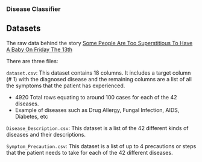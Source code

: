 ### Disease Classifier
## Datasets

The raw data behind the story [Some People Are Too Superstitious To Have A Baby On Friday The 13th](http://fivethirtyeight.com/features/some-people-are-too-superstitious-to-have-a-baby-on-friday-the-13th/)

There are three files:

`dataset.csv`: This dataset contains 18 columns. It includes a target column (# 1) with the diagnosed disease and the remaining columns are a list of all the symptoms that the patient has experienced.
- 4920 Total rows equating to around 100 cases for each of the 42 diseases.
- Example of diseases such as Drug Allergy, Fungal Infection, AIDS, Diabetes, etc


`Disease_Description.csv`: This dataset is a list of the 42 different kinds of diseases and their descriptions.


`Symptom_Precaution.csv`: This dataset is a list of up to 4 precautions or steps that the patient needs to take for each of the 42 different diseases.
